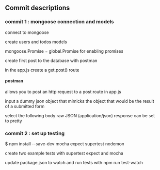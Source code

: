 ## Commit descriptions

### commit 1 : mongoose connection and models

connect to mongoose

create users and todos models

mongoose.Promise = global.Promise for enabling promises

create first post to the database with postman


in the app.js 
  create a get.post() route

#### postman
allows you to post an http request to a post route in app.js

input a dummy json object that mimicks the object that would be the result of a submitted form

select the following
  body
  raw
  JSON (application/json)
  response can be set to pretty


### commit 2 : set up testing
$ npm install --save-dev mocha expect supertest nodemon

create two example tests with supertest expect and mocha

update package.json to watch and run tests with npm run test-watch
